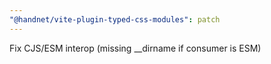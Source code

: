 ```yaml
---
"@handnet/vite-plugin-typed-css-modules": patch
---
```


Fix CJS/ESM interop (missing \_\_dirname if consumer is ESM)
